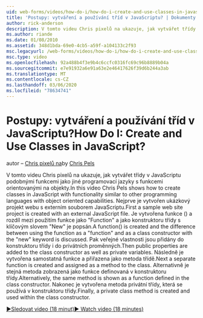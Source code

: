 ```yaml
---
uid: web-forms/videos/how-do-i/how-do-i-create-and-use-classes-in-javascript
title: 'Postupy: vytváření a používání tříd v JavaScriptu? | Dokumenty Microsoft'
author: rick-anderson
description: V tomto videu Chris pixelů na ukazuje, jak vytvářet třídy v JavaScriptu podobnými funkcemi jako jiné programovací jazyky s objektem orientovanými capabilitie...
ms.author: riande
ms.date: 01/08/2010
ms.assetid: 348d1bda-69e0-4cb5-a59f-a104133c2f93
msc.legacyurl: /web-forms/videos/how-do-i/how-do-i-create-and-use-classes-in-javascript
msc.type: video
ms.openlocfilehash: 92a488b4f3e9b4c6ccfc0316fc69c96b8889b04a
ms.sourcegitcommit: e7e91932a6e91a63e2e46417626f39d6b244a3ab
ms.translationtype: MT
ms.contentlocale: cs-CZ
ms.lasthandoff: 03/06/2020
ms.locfileid: "78634741"
---
```

# <a name="how-do-i-create-and-use-classes-in-javascript"></a><span data-ttu-id="47d3e-104">Postupy: vytváření a používání tříd v JavaScriptu?</span><span class="sxs-lookup"><span data-stu-id="47d3e-104">How Do I: Create and Use Classes in JavaScript?</span></span>

<span data-ttu-id="47d3e-105">autor – [Chris pixelů na](https://twitter.com/chrispels)</span><span class="sxs-lookup"><span data-stu-id="47d3e-105">by [Chris Pels](https://twitter.com/chrispels)</span></span>

<span data-ttu-id="47d3e-106">V tomto videu Chris pixelů na ukazuje, jak vytvářet třídy v JavaScriptu podobnými funkcemi jako jiné programovací jazyky s funkcemi orientovanými na objekty.</span><span class="sxs-lookup"><span data-stu-id="47d3e-106">In this video Chris Pels shows how to create classes in JavaScript with functionality similar to other programming languages with object oriented capabilities.</span></span> <span data-ttu-id="47d3e-107">Nejprve je vytvořen ukázkový projekt webu s externím souborem JavaScriptu.</span><span class="sxs-lookup"><span data-stu-id="47d3e-107">First a sample web site project is created with an external JavaScript file.</span></span> <span data-ttu-id="47d3e-108">Je vytvořena funkce () a rozdíl mezi použitím funkce jako "Function" a jako konstruktoru třídy s klíčovým slovem "New" je popsán.</span><span class="sxs-lookup"><span data-stu-id="47d3e-108">A function() is created and the difference between using the function as a "function" and as a class constructor with the "new" keyword is discussed.</span></span> <span data-ttu-id="47d3e-109">Pak veřejné vlastnosti jsou přidány do konstruktoru třídy i do privátních proměnných.</span><span class="sxs-lookup"><span data-stu-id="47d3e-109">Then public properties are added to the class constructor as well as private variables.</span></span> <span data-ttu-id="47d3e-110">Následně je vytvořena samostatná funkce a přiřazena jako metoda třídě.</span><span class="sxs-lookup"><span data-stu-id="47d3e-110">Next a separate function is created and assigned as a method to the class.</span></span> <span data-ttu-id="47d3e-111">Alternativně je stejná metoda zobrazená jako funkce definovaná v konstruktoru třídy.</span><span class="sxs-lookup"><span data-stu-id="47d3e-111">Alternatively, the same method is shown as a function defined in the class constructor.</span></span> <span data-ttu-id="47d3e-112">Nakonec je vytvořena metoda privátní třídy, která se používá v konstruktoru třídy.</span><span class="sxs-lookup"><span data-stu-id="47d3e-112">Finally, a private class method is created and used within the class constructor.</span></span>

[<span data-ttu-id="47d3e-113">&#9654;Sledovat video (18 minut)</span><span class="sxs-lookup"><span data-stu-id="47d3e-113">&#9654; Watch video (18 minutes)</span></span>](https://channel9.msdn.com/Blogs/ASP-NET-Site-Videos/how-do-i-create-and-use-classes-in-javascript)
